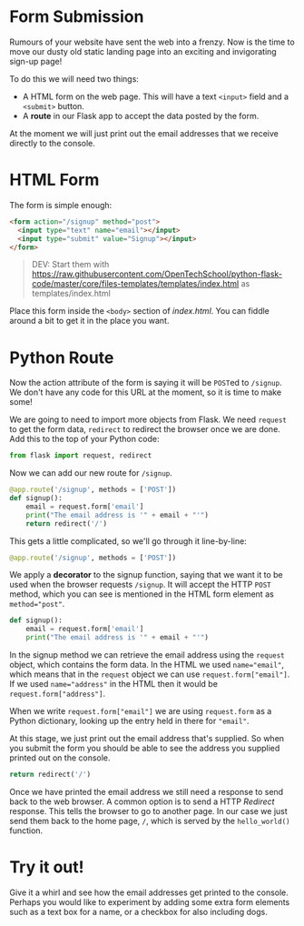 [//]: # (content/Open Source/OpenTechSchool/Websites with Python Flask/Lessons/Form Submission.md)

# Form Submission

Rumours of your website have sent the web into a frenzy. Now is the time to move our dusty old static landing page into an exciting and invigorating sign-up page!

To do this we will need two things:
* A HTML form on the web page. This will have a text `<input>` field and a `<submit>` button.
* A **route** in our Flask app to accept the data posted by the form.

At the moment we will just print out the email addresses that we receive directly to the console.

# HTML Form

The form is simple enough:

```html
<form action="/signup" method="post">
  <input type="text" name="email"></input>
  <input type="submit" value="Signup"></input>
</form>
```

> DEV: Start them with https://raw.githubusercontent.com/OpenTechSchool/python-flask-code/master/core/files-templates/templates/index.html as templates/index.html

Place this form inside the `<body>` section of _index.html_. You can fiddle around a bit to get it in the place you want.

# Python Route

Now the action attribute of the form is saying it will be `POST`ed to `/signup`. We don't have any code for this URL at the moment, so it is time to make some!

We are going to need to import more objects from Flask. We need `request` to get the form data, `redirect` to redirect the browser once we are done. Add this to the top of your Python code:

```python
from flask import request, redirect
```

Now we can add our new route for `/signup`.

```python
@app.route('/signup', methods = ['POST'])
def signup():
    email = request.form['email']
    print("The email address is '" + email + "'")
    return redirect('/')
```

This gets a little complicated, so we'll go through it line-by-line:

```python
@app.route('/signup', methods = ['POST'])
```

We apply a **decorator** to the signup function, saying that we want it to be used when the browser requests `/signup`. It will accept the HTTP `POST` method, which you can see is mentioned in the HTML form element as `method="post"`.

```python
def signup():
    email = request.form['email']
    print("The email address is '" + email + "'")
```

In the signup method we can retrieve the email address using the `request` object, which contains the form data. In the HTML we used `name="email"`, which means that in the `request` object we can use `request.form["email"]`. If we used `name="address"` in the HTML then it would be `request.form["address"]`.

When we write `request.form["email"]` we are using `request.form` as a Python dictionary, looking up the entry held in there for `"email"`.

At this stage, we just print out the email address that's supplied. So when you submit the form you should be able to see the address you supplied printed out on the console.

```python
return redirect('/')
```

Once we have printed the email address we still need a response to send back to the web browser. A common option is to send a HTTP _Redirect_ response. This tells the browser to go to another page. In our case we just send them back to the home page, `/`, which is served by the `hello_world()` function.

# Try it out!

Give it a whirl and see how the email addresses get printed to the console. Perhaps you would like to experiment by adding some extra form elements such as a text box for a name, or a checkbox for also including dogs.
